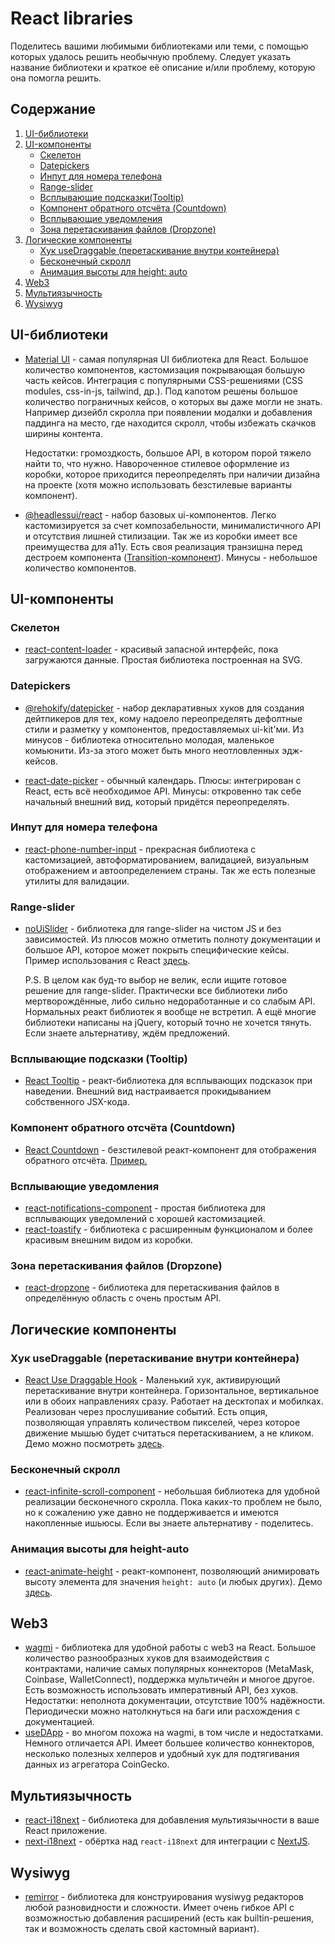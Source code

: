 # React libraries

Поделитесь вашими любимыми библиотеками или теми, с помощью которых удалось решить необычную проблему. Следует указать название библиотеки и краткое её описание и/или проблему, которую она помогла решить. 

## Содержание

1. [UI-библиотеки](#1)
1. [UI-компоненты](#2)
    - [Скелетон](#2.1)
    - [Datepickers](#2.2)
    - [Инпут для номера телефона](#2.3)
    - [Range-slider](#2.4)
    - [Всплывающие подсказки(Tooltip)](#2.5)
    - [Компонент обратного отсчёта (Countdown)](#2.6)
    - [Всплывающие уведомления](#2.7)
    - [Зона перетаскивания файлов (Dropzone)](#2.8)
1. [Логические компоненты](#3)
    - [Хук useDraggable (перетаскивание внутри контейнера)](#3.1)
    - [Бесконечный скролл](#3.2)
    - [Анимация высоты для height: auto](#3.3)
1. [Web3](#4)
1. [Мультиязычность](#5)
1. [Wysiwyg](#6)

<a name="1"></a>

## UI-библиотеки

  - [Material UI](https://mui.com/material-ui/getting-started/overview/) - самая популярная UI библиотека для React. Большое количество компонентов, кастомизация покрывающая большую часть кейсов. Интеграция с популярными CSS-решениями (CSS modules, css-in-js, tailwind, др.). Под капотом решены большое количество пограничных кейсов, о которых вы даже могли не знать. Например дизейбл скролла при появлении модалки и добавления паддинга на место, где находится скролл, чтобы избежать скачков ширины контента.

    Недостатки: громоздкость, большое API, в котором порой тяжело найти то, что нужно. Навороченное стилевое оформление из коробки, которое приходится переопределять при наличии дизайна на проекте (хотя можно использовать безстилевые варианты компонент). 

  - [@headlessui/react](https://headlessui.com/) - набор базовых ui-компонентов. Легко кастомизируется за счет композабельности, минималистичного API и отсутствия лишней стилизации. Так же из коробки имеет все преимущества для a11y. Есть своя реализация транзишна перед дестроем компонента ([Transition-компонент](https://headlessui.com/react/transition)). Минусы - небольшое количество компонентов.

<a name="2"></a>

## UI-компоненты

<a name="2.1"></a>

### Скелетон 
 - [react-content-loader](https://github.com/danilowoz/react-content-loader) - красивый запасной интерфейс, пока загружаются данные. Простая библиотека построенная на SVG.

<a name="2.2"></a>

### Datepickers

 - [@rehokify/datepicker](https://github.com/rehookify/datepicker) - набор декларативных хуков для создания дейтпикеров для тех, кому надоело переопределять дефолтные стили и разметку у компонентов, предоставляемых ui-kit'ми. Из минусов - библиотека относительно молодая, маленькое комьюнити. Из-за этого может быть много неотловленных эдж-кейсов.

 - [react-date-picker](https://github.com/wojtekmaj/react-date-picker) - обычный календарь. Плюсы: интегрирован с React, есть всё необходимое API. Минусы: откровенно так себе начальный внешний вид, который придётся переопределять.

<a name="2.3"></a>

### Инпут для номера телефона

 - [react-phone-number-input](https://gitlab.com/catamphetamine/react-phone-number-input) - прекрасная библиотека с кастомизацией, автоформатированием, валидацией, визуальным отображением и автоопределением страны. Так же есть полезные утилиты для валидации.
 

<a name="2.4"></a>

### Range-slider

  - [noUiSlider](https://refreshless.com/nouislider/) - библиотека для range-slider на чистом JS и без зависимостей. Из плюсов можно отметить полноту документации и большое API, которое может покрыть специфические кейсы. Пример использования с React [здесь](https://codesandbox.io/s/nouislider-34qmz4).

    P.S. В целом как буд-то выбор не велик, если ищите готовое решение для range-slider. Практически все библиотеки либо мертворождённые, либо сильно недоработанные и со слабым API. Нормальных реакт библиотек я вообще не встретил. А ещё многие библиотеки написаны на jQuery, который точно не хочется тянуть. Если знаете альтернативу, ждём предложений.
 
<a name="2.5"></a>

### Всплывающие подсказки (Tooltip)

  - [React Tooltip](https://react-tooltip.com/) - реакт-библиотека для всплывающих подсказок при наведении. Внешний вид настраивается прокидыванием собственного JSX-кода.
 

<a name="2.6"></a>

### Компонент обратного отсчёта (Countdown)

  - [React Countdown](https://react-tooltip.com/) - безстилевой реакт-компонент для отображения обратного отсчёта. [Пример.](https://codesandbox.io/s/react-countdown-34qlgl)

<a name="2.7"></a>

### Всплывающие уведомления

 - [react-notifications-component](https://github.com/teodosii/react-notifications-component) - простая библиотека для всплывающих уведомлений с хорошей кастомизацией.
 - [react-toastify](https://github.com/fkhadra/react-toastify) - библиотека с расширенным функционалом и более красивым внешним видом из коробки.

<a name="2.8"></a>

### Зона перетаскивания файлов (Dropzone)

 - [react-dropzone](https://github.com/react-dropzone/react-dropzone/) - библиотека для перетаскивания файлов в определённую область с очень простым API.
 
<a name="3"></a>

## Логические компоненты

<a name="3.1"></a>

### Хук useDraggable (перетаскивание внутри контейнера)

  - [React Use Draggable Hook](https://github.com/rfmiotto/react-use-draggable-scroll/) - Маленький хук, активирующий перетаскивание внутри контейнера. Горизонтальное, вертикальное или в обоих направлениях сразу. Работает на десктопах и мобилках. Реализован через прослушивание событий. Есть опция, позволяющая управлять количеством пикселей, через которое движение мышью будет считаться перетаскиванием, а не кликом. Демо можно посмотреть [здесь](https://stackblitz.com/edit/nextjs-tg52v4?file=README.md).

<a name="3.2"></a>

### Бесконечный скролл

 - [react-infinite-scroll-component](https://github.com/ankeetmaini/react-infinite-scroll-component) - небольшая библиотека для удобной реализации бесконечного скролла. Пока каких-то проблем не было, но к сожалению уже давно не поддерживается и имеются накопленные ишьюсы. Если вы знаете альтернативу - поделитесь.

<a name="3.3"></a>

### Анимация высоты для height-auto

 - [react-animate-height](https://github.com/Stanko/react-animate-height) - реакт-компонент, позволяющий анимировать высоту элемента для значения `height: auto` (и любых других). Демо [здесь](https://muffinman.io/react-animate-height/).

<a name="4"></a>

## Web3

 - [wagmi](https://github.com/wagmi-dev/wagmi) - библиотека для удобной работы с web3 на React. Большое количество разнообразных хуков для взаимодействия с контрактами, наличие самых популярных коннекторов (MetaMask, Coinbase, WalletConnect), поддержка мультичейн и многое другое. Есть возможность использовать императивный API, без хуков. Недостатки: неполнота документации, отсутствие 100% надёжности. Периодически можно натолкнуться на баги или расхождения с документацией.
 - [useDApp](https://github.com/TrueFiEng/useDApp) - во многом похожа на wagmi, в том числе и недостатками. Немного отличается API. Имеет большее количество коннекторов, несколько полезных хелперов и удобный хук для подтягивания данных из агрегатора CoinGecko.
 
<a name="5"></a>

## Мультиязычность

 - [react-i18next](https://github.com/i18next/react-i18next) - библиотека для добавления мультиязычности в ваше React приложение. 
 - [next-i18next](https://github.com/i18next/next-i18next) - обёртка над `react-i18next` для интеграции с [NextJS](https://nextjs.org/).
 
<a name="6"></a>

## Wysiwyg

 - [remirror](https://remirror.io/) - библиотека для конструирования wysiwyg редакторов любой разновидности и сложности. Имеет очень гибкое API с возможностью добавления расширений (есть как builtin-решения, так и возможность сделать свой кастомный вариант).
